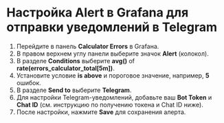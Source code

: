 # Настройка Alert в Grafana для отправки уведомлений в Telegram

1. Перейдите в панель **Calculator Errors** в Grafана.
2. В правом верхнем углу панели выберите значок **Alert** (колокол).
3. В разделе **Conditions** выберите **avg()** of **rate(errors_calculator_total[5m])**.
4. Установите условие **is above** и пороговое значение, например, **5** ошибок.
5. В разделе **Send to** выберите **Telegram**.
6. Для настройки Telegram-уведомлений, добавьте ваш **Bot Token** и **Chat ID** (см. инструкцию по получению токена и Chat ID ниже).
7. После настройки, нажмите **Save** для сохранения алерта.
